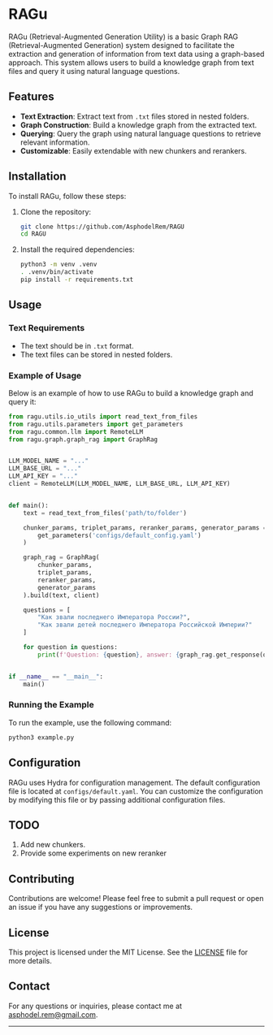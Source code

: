 # RAGu

RAGu (Retrieval-Augmented Generation Utility) is a basic Graph RAG (Retrieval-Augmented Generation) system designed to facilitate the extraction and generation of information from text data using a graph-based approach. This system allows users to build a knowledge graph from text files and query it using natural language questions.

## Features

- **Text Extraction**: Extract text from `.txt` files stored in nested folders.
- **Graph Construction**: Build a knowledge graph from the extracted text.
- **Querying**: Query the graph using natural language questions to retrieve relevant information.
- **Customizable**: Easily extendable with new chunkers and rerankers.

## Installation

To install RAGu, follow these steps:

1. Clone the repository:
   ```bash
   git clone https://github.com/AsphodelRem/RAGU
   cd RAGU
   ```

2. Install the required dependencies:
   ```bash
   python3 -m venv .venv
   . .venv/bin/activate
   pip install -r requirements.txt
   ```

## Usage

### Text Requirements

- The text should be in `.txt` format.
- The text files can be stored in nested folders.

### Example of Usage

Below is an example of how to use RAGu to build a knowledge graph and query it:

```python
from ragu.utils.io_utils import read_text_from_files
from ragu.utils.parameters import get_parameters
from ragu.common.llm import RemoteLLM
from ragu.graph.graph_rag import GraphRag


LLM_MODEL_NAME = "..."
LLM_BASE_URL = "..."
LLM_API_KEY = "..."
client = RemoteLLM(LLM_MODEL_NAME, LLM_BASE_URL, LLM_API_KEY)


def main():
    text = read_text_from_files('path/to/folder')

    chunker_params, triplet_params, reranker_params, generator_params = (
        get_parameters('configs/default_config.yaml')
    )

    graph_rag = GraphRag(
        chunker_params,
        triplet_params,
        reranker_params,
        generator_params
    ).build(text, client)

    questions = [
        "Как звали последнего Императора России?",
        "Как звали детей последнего Императора Российской Империи?"
    ]

    for question in questions:
        print(f'Question: {question}, answer: {graph_rag.get_response(question, client)}')


if __name__ == "__main__":
    main()
```

### Running the Example

To run the example, use the following command:

```bash
python3 example.py
```

## Configuration

RAGu uses Hydra for configuration management. The default configuration file is located at `configs/default.yaml`. You can customize the configuration by modifying this file or by passing additional configuration files.

## TODO

1. Add new chunkers.
2. Provide some experiments on new reranker

## Contributing

Contributions are welcome! Please feel free to submit a pull request or open an issue if you have any suggestions or improvements.

## License

This project is licensed under the MIT License. See the [LICENSE](LICENSE) file for more details.

## Contact

For any questions or inquiries, please contact me at asphodel.rem@gmail.com.

---
